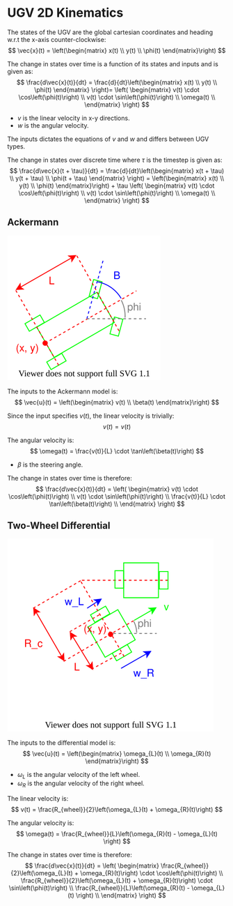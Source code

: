 # UGV 2D Kinematics

The states of the UGV are the global cartesian coordinates and heading w.r.t the x-axis counter-clockwise:
$$
\vec{x}(t) = \left(\begin{matrix} x(t) \\ y(t) \\ \phi(t) \end{matrix}\right)
$$

The change in states over time is a function of its states and inputs and is given as:
$$
\frac{d\vec{x}(t)}{dt} = \frac{d}{dt}\left(\begin{matrix} x(t) \\ y(t) \\ \phi(t) \end{matrix} \right)=
    \left(
        \begin{matrix}
            v(t) \cdot \cos\left(\phi(t)\right) \\
            v(t) \cdot \sin\left(\phi(t)\right) \\
            \omega(t) \\
        \end{matrix}
    \right)
$$

- $v$ is the linear velocity in x-y directions.
- $w$ is the angular velocity.

The inputs dictates the equations of $v$ and $w$ and differs between UGV types.

The change in states over discrete time where $\tau$ is the timestep is given as:
$$
\frac{d\vec{x}(t + \tau)}{dt} = \frac{d}{dt}\left(\begin{matrix} x(t + \tau) \\ y(t + \tau) \\ \phi(t + \tau) \end{matrix} \right) =
    \left(\begin{matrix} x(t) \\ y(t) \\ \phi(t) \end{matrix}\right) + \tau
    \left(
        \begin{matrix}
            v(t) \cdot \cos\left(\phi(t)\right) \\
            v(t) \cdot \sin\left(\phi(t)\right) \\
            \omega(t) \\
        \end{matrix}
    \right)
$$

## Ackermann

![ackermann-model](ackermann-model.drawio.svg)

The inputs to the Ackermann model is:
$$
\vec{u}(t) = \left(\begin{matrix} v(t) \\ \beta(t) \end{matrix}\right)
$$

Since the input specifies $v(t)$, the linear velocity is trivially:
$$
v(t) = v(t)
$$

The angular velocity is:
$$
\omega(t) = \frac{v(t)}{L} \cdot \tan\left(\beta(t)\right)
$$

- $\beta$ is the steering angle.

The change in states over time is therefore:
$$
\frac{d\vec{x}(t)}{dt} =
    \left(
        \begin{matrix}
            v(t) \cdot \cos\left(\phi(t)\right) \\
            v(t) \cdot \sin\left(\phi(t)\right) \\
            \frac{v(t)}{L} \cdot \tan\left(\beta(t)\right) \\
        \end{matrix}
    \right)
$$

## Two-Wheel Differential

![two-wheel-differential-model](two-wheel-differential-model.drawio.svg)

The inputs to the differential model is:
$$
\vec{u}(t) = \left(\begin{matrix} \omega_{L}(t) \\ \omega_{R}(t) \end{matrix}\right)
$$

- $\omega_{L}$ is the angular velocity of the left wheel.
- $\omega_{R}$ is the angular velocity of the right wheel.

The linear velocity is:
$$
v(t) = \frac{R_{wheel}}{2}\left(\omega_{L}(t) + \omega_{R}(t)\right)
$$

The angular velocity is:
$$
\omega(t) = \frac{R_{wheel}}{L}\left(\omega_{R}(t) - \omega_{L}(t) \right)
$$

The change in states over time is therefore:
$$
\frac{d\vec{x}(t)}{dt} =
    \left(
        \begin{matrix}
            \frac{R_{wheel}}{2}\left(\omega_{L}(t) + \omega_{R}(t)\right) \cdot \cos\left(\phi(t)\right) \\
            \frac{R_{wheel}}{2}\left(\omega_{L}(t) + \omega_{R}(t)\right) \cdot \sin\left(\phi(t)\right) \\
            \frac{R_{wheel}}{L}\left(\omega_{R}(t) - \omega_{L}(t) \right) \\
        \end{matrix}
    \right)
$$
